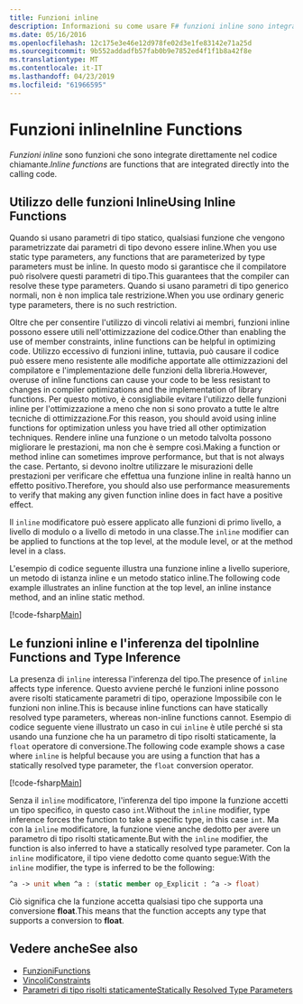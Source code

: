 ```yaml
---
title: Funzioni inline
description: Informazioni su come usare F# funzioni inline sono integrate direttamente nel codice chiamante.
ms.date: 05/16/2016
ms.openlocfilehash: 12c175e3e46e12d978fe02d3e1fe83142e71a25d
ms.sourcegitcommit: 9b552addadfb57fab0b9e7852ed4f1f1b8a42f8e
ms.translationtype: MT
ms.contentlocale: it-IT
ms.lasthandoff: 04/23/2019
ms.locfileid: "61966595"
---
```

# <a name="inline-functions"></a><span data-ttu-id="d1702-103">Funzioni inline</span><span class="sxs-lookup"><span data-stu-id="d1702-103">Inline Functions</span></span>

<span data-ttu-id="d1702-104">*Funzioni inline* sono funzioni che sono integrate direttamente nel codice chiamante.</span><span class="sxs-lookup"><span data-stu-id="d1702-104">*Inline functions* are functions that are integrated directly into the calling code.</span></span>

## <a name="using-inline-functions"></a><span data-ttu-id="d1702-105">Utilizzo delle funzioni Inline</span><span class="sxs-lookup"><span data-stu-id="d1702-105">Using Inline Functions</span></span>

<span data-ttu-id="d1702-106">Quando si usano parametri di tipo statico, qualsiasi funzione che vengono parametrizzate dai parametri di tipo devono essere inline.</span><span class="sxs-lookup"><span data-stu-id="d1702-106">When you use static type parameters, any functions that are parameterized by type parameters must be inline.</span></span> <span data-ttu-id="d1702-107">In questo modo si garantisce che il compilatore può risolvere questi parametri di tipo.</span><span class="sxs-lookup"><span data-stu-id="d1702-107">This guarantees that the compiler can resolve these type parameters.</span></span> <span data-ttu-id="d1702-108">Quando si usano parametri di tipo generico normali, non è non implica tale restrizione.</span><span class="sxs-lookup"><span data-stu-id="d1702-108">When you use ordinary generic type parameters, there is no such restriction.</span></span>

<span data-ttu-id="d1702-109">Oltre che per consentire l'utilizzo di vincoli relativi ai membri, funzioni inline possono essere utili nell'ottimizzazione del codice.</span><span class="sxs-lookup"><span data-stu-id="d1702-109">Other than enabling the use of member constraints, inline functions can be helpful in optimizing code.</span></span> <span data-ttu-id="d1702-110">Utilizzo eccessivo di funzioni inline, tuttavia, può causare il codice può essere meno resistente alle modifiche apportate alle ottimizzazioni del compilatore e l'implementazione delle funzioni della libreria.</span><span class="sxs-lookup"><span data-stu-id="d1702-110">However, overuse of inline functions can cause your code to be less resistant to changes in compiler optimizations and the implementation of library functions.</span></span> <span data-ttu-id="d1702-111">Per questo motivo, è consigliabile evitare l'utilizzo delle funzioni inline per l'ottimizzazione a meno che non si sono provato a tutte le altre tecniche di ottimizzazione.</span><span class="sxs-lookup"><span data-stu-id="d1702-111">For this reason, you should avoid using inline functions for optimization unless you have tried all other optimization techniques.</span></span> <span data-ttu-id="d1702-112">Rendere inline una funzione o un metodo talvolta possono migliorare le prestazioni, ma non che è sempre così.</span><span class="sxs-lookup"><span data-stu-id="d1702-112">Making a function or method inline can sometimes improve performance, but that is not always the case.</span></span> <span data-ttu-id="d1702-113">Pertanto, si devono inoltre utilizzare le misurazioni delle prestazioni per verificare che effettua una funzione inline in realtà hanno un effetto positivo.</span><span class="sxs-lookup"><span data-stu-id="d1702-113">Therefore, you should also use performance measurements to verify that making any given function inline does in fact have a positive effect.</span></span>

<span data-ttu-id="d1702-114">Il `inline` modificatore può essere applicato alle funzioni di primo livello, a livello di modulo o a livello di metodo in una classe.</span><span class="sxs-lookup"><span data-stu-id="d1702-114">The `inline` modifier can be applied to functions at the top level, at the module level, or at the method level in a class.</span></span>

<span data-ttu-id="d1702-115">L'esempio di codice seguente illustra una funzione inline a livello superiore, un metodo di istanza inline e un metodo statico inline.</span><span class="sxs-lookup"><span data-stu-id="d1702-115">The following code example illustrates an inline function at the top level, an inline instance method, and an inline static method.</span></span>

[!code-fsharp[Main](../../../../samples/snippets/fsharp/lang-ref-3/snippet201.fs)]

## <a name="inline-functions-and-type-inference"></a><span data-ttu-id="d1702-116">Le funzioni inline e l'inferenza del tipo</span><span class="sxs-lookup"><span data-stu-id="d1702-116">Inline Functions and Type Inference</span></span>

<span data-ttu-id="d1702-117">La presenza di `inline` interessa l'inferenza del tipo.</span><span class="sxs-lookup"><span data-stu-id="d1702-117">The presence of `inline` affects type inference.</span></span> <span data-ttu-id="d1702-118">Questo avviene perché le funzioni inline possono avere risolti staticamente parametri di tipo, operazione Impossibile con le funzioni non inline.</span><span class="sxs-lookup"><span data-stu-id="d1702-118">This is because inline functions can have statically resolved type parameters, whereas non-inline functions cannot.</span></span> <span data-ttu-id="d1702-119">Esempio di codice seguente viene illustrato un caso in cui `inline` è utile perché si sta usando una funzione che ha un parametro di tipo risolti staticamente, la `float` operatore di conversione.</span><span class="sxs-lookup"><span data-stu-id="d1702-119">The following code example shows a case where `inline` is helpful because you are using a function that has a statically resolved type parameter, the `float` conversion operator.</span></span>

[!code-fsharp[Main](../../../../samples/snippets/fsharp/lang-ref-3/snippet202.fs)]

<span data-ttu-id="d1702-120">Senza il `inline` modificatore, l'inferenza del tipo impone la funzione accetti un tipo specifico, in questo caso `int`.</span><span class="sxs-lookup"><span data-stu-id="d1702-120">Without the `inline` modifier, type inference forces the function to take a specific type, in this case `int`.</span></span> <span data-ttu-id="d1702-121">Ma con la `inline` modificatore, la funzione viene anche dedotto per avere un parametro di tipo risolti staticamente.</span><span class="sxs-lookup"><span data-stu-id="d1702-121">But with the `inline` modifier, the function is also inferred to have a statically resolved type parameter.</span></span> <span data-ttu-id="d1702-122">Con la `inline` modificatore, il tipo viene dedotto come quanto segue:</span><span class="sxs-lookup"><span data-stu-id="d1702-122">With the `inline` modifier, the type is inferred to be the following:</span></span>

```fsharp
^a -> unit when ^a : (static member op_Explicit : ^a -> float)
```

<span data-ttu-id="d1702-123">Ciò significa che la funzione accetta qualsiasi tipo che supporta una conversione **float**.</span><span class="sxs-lookup"><span data-stu-id="d1702-123">This means that the function accepts any type that supports a conversion to **float**.</span></span>

## <a name="see-also"></a><span data-ttu-id="d1702-124">Vedere anche</span><span class="sxs-lookup"><span data-stu-id="d1702-124">See also</span></span>

- [<span data-ttu-id="d1702-125">Funzioni</span><span class="sxs-lookup"><span data-stu-id="d1702-125">Functions</span></span>](index.md)
- [<span data-ttu-id="d1702-126">Vincoli</span><span class="sxs-lookup"><span data-stu-id="d1702-126">Constraints</span></span>](../generics/constraints.md)
- [<span data-ttu-id="d1702-127">Parametri di tipo risolti staticamente</span><span class="sxs-lookup"><span data-stu-id="d1702-127">Statically Resolved Type Parameters</span></span>](../generics/statically-resolved-type-parameters.md)